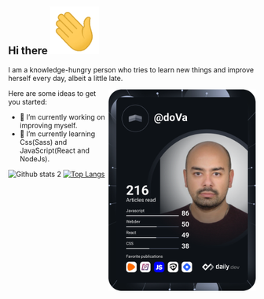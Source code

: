 
## Hi there <img src="https://github.com/do-Va/do-Va/blob/main/Hi.gif" width="100px">

I am a knowledge-hungry person who tries to learn new things and improve herself every day, albeit a little late. 

<a href="https://app.daily.dev/doVa"><img src="https://github.com/do-Va/do-Va/blob/devcard/devcard.svg" align='right' width="300" alt="doVa's Dev Card"/></a>

Here are some ideas to get you started:

- 🔭 I’m currently working on improving myself.
- 🌱 I’m currently learning Css(Sass) and JavaScript(React and NodeJs).

![Github stats 2](https://github-readme-stats.vercel.app/api?username=do-Va&show_icons=true&theme=nord)
 [![Top Langs](https://github-readme-stats.vercel.app/api/top-langs/?username=do-Va&layout=compact&theme=nord)](https://github.com/do-Va/github-readme-stats)

  
